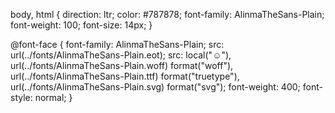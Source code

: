 body,
html {
    direction: ltr;
    color: #787878;
    font-family: AlinmaTheSans-Plain;
    font-weight: 100;
    font-size: 14px;
}


@font-face {
    font-family: AlinmaTheSans-Plain;
    src: url(../fonts/AlinmaTheSans-Plain.eot);
    src: local("☺"), url(../fonts/AlinmaTheSans-Plain.woff) format("woff"),
        url(../fonts/AlinmaTheSans-Plain.ttf) format("truetype"),
         url(../fonts/AlinmaTheSans-Plain.svg) format("svg");
    font-weight: 400;
    font-style: normal;
}
